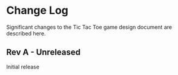# Change Log
Significant changes to the Tic Tac Toe game design document are described here.


## Rev A - Unreleased
Initial release
